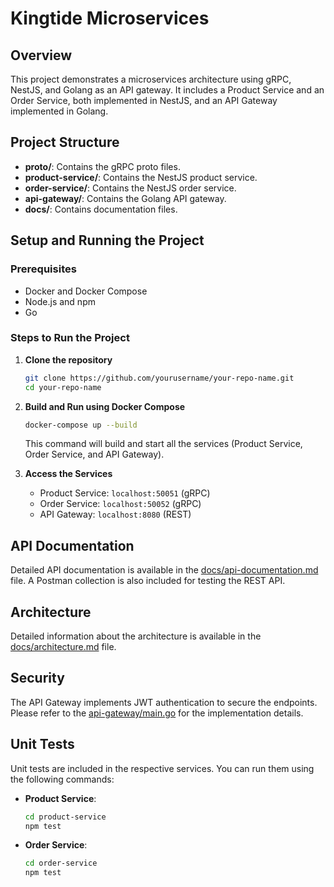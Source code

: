 # Kingtide Microservices

## Overview

This project demonstrates a microservices architecture using gRPC, NestJS, and Golang as an API gateway. It includes a Product Service and an Order Service, both implemented in NestJS, and an API Gateway implemented in Golang.

## Project Structure

- **proto/**: Contains the gRPC proto files.
- **product-service/**: Contains the NestJS product service.
- **order-service/**: Contains the NestJS order service.
- **api-gateway/**: Contains the Golang API gateway.
- **docs/**: Contains documentation files.

## Setup and Running the Project

### Prerequisites

- Docker and Docker Compose
- Node.js and npm
- Go

### Steps to Run the Project

1. **Clone the repository**

    ```sh
    git clone https://github.com/yourusername/your-repo-name.git
    cd your-repo-name
    ```

2. **Build and Run using Docker Compose**

    ```sh
    docker-compose up --build
    ```

   This command will build and start all the services (Product Service, Order Service, and API Gateway).

3. **Access the Services**

   - Product Service: `localhost:50051` (gRPC)
   - Order Service: `localhost:50052` (gRPC)
   - API Gateway: `localhost:8080` (REST)

## API Documentation

Detailed API documentation is available in the [docs/api-documentation.md](docs/api-documentation.md) file. A Postman collection is also included for testing the REST API.

## Architecture

Detailed information about the architecture is available in the [docs/architecture.md](docs/architecture.md) file.

## Security

The API Gateway implements JWT authentication to secure the endpoints. Please refer to the [api-gateway/main.go](api-gateway/main.go) for the implementation details.

## Unit Tests

Unit tests are included in the respective services. You can run them using the following commands:

- **Product Service**:

    ```sh
    cd product-service
    npm test
    ```

- **Order Service**:

    ```sh
    cd order-service
    npm test
    ```
